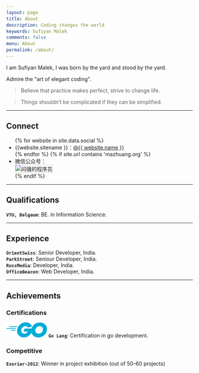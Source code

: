 ```yaml
---
layout: page
title: About
description: Coding changes the world
keywords: Sufiyan Malek
comments: false
menu: About
permalink: /about/
---
```


I am Sufiyan Malek, I was born by the yard and stood by the yard.

Admire the "art of elegant coding".

> Believe that practice makes perfect, strive to change life.


> Things shouldn’t be complicated if they can be simplified.

***

## Connect

<ul>
{% for website in site.data.social %}
<li>{{website.sitename }}：<a href="{{ website.url }}" target="_blank">@{{ website.name }}</a></li>
{% endfor %}
{% if site.url contains 'mazhuang.org' %}
<li>
微信公众号：<br />
<img style="height:192px;width:192px;border:1px solid lightgrey;" src="{{ site.url }}/assets/images/qrcode.jpg" alt="闷骚的程序员" />
</li>
{% endif %}
</ul>

<!-- *** -->

<!-- ## Skills

{% for skill in site.data.skills %}
### {{ skill.name }}
<div class="btn-inline">
{% for keyword in skill.keywords %}
<button class="btn btn-outline" type="button">{{ keyword }}</button>
{% endfor %}
</div>
{% endfor %} -->


***

## Qualifications

**`VTU, Belgaum`**: BE. in Information Science.

***

## Experience
**`OrientSwiss`**: Senior Developer, India.  
**`ParkStreet`**: Seniour Developer, India.  
**`RussMedia`**: Developer, India.  
**`OfficeBeacon`**: Web Developer, India.  


***

## Achievements

### Certifications
![Alt](/assets/images/golang_.png) **`Go Lang`**: Certification in go development.  


### Competitive

**`Exoriar-2012`**: Winner in project exhibition (out of 50-60 projects)
